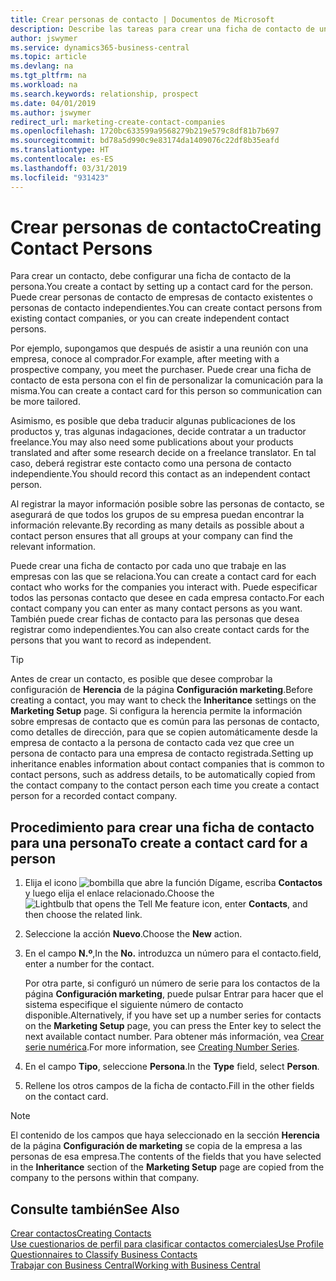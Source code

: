 ```yaml
---
title: Crear personas de contacto | Documentos de Microsoft
description: Describe las tareas para crear una ficha de contacto de una persona, por ejemplo, un cliente potencial o proveedor, lo que ayuda a definir la relación y adaptar la comunicación.
author: jswymer
ms.service: dynamics365-business-central
ms.topic: article
ms.devlang: na
ms.tgt_pltfrm: na
ms.workload: na
ms.search.keywords: relationship, prospect
ms.date: 04/01/2019
ms.author: jswymer
redirect_url: marketing-create-contact-companies
ms.openlocfilehash: 1720bc633599a9568279b219e579c8df81b7b697
ms.sourcegitcommit: bd78a5d990c9e83174da1409076c22df8b35eafd
ms.translationtype: HT
ms.contentlocale: es-ES
ms.lasthandoff: 03/31/2019
ms.locfileid: "931423"
---
```

# <a name="creating-contact-persons"></a><span data-ttu-id="1ef50-103">Crear personas de contacto</span><span class="sxs-lookup"><span data-stu-id="1ef50-103">Creating Contact Persons</span></span>
<span data-ttu-id="1ef50-104">Para crear un contacto, debe configurar una ficha de contacto de la persona.</span><span class="sxs-lookup"><span data-stu-id="1ef50-104">You create a contact by setting up a contact card for the person.</span></span> <span data-ttu-id="1ef50-105">Puede crear personas de contacto de empresas de contacto existentes o personas de contacto independientes.</span><span class="sxs-lookup"><span data-stu-id="1ef50-105">You can create contact persons from existing contact companies, or you can create independent contact persons.</span></span>

<span data-ttu-id="1ef50-106">Por ejemplo, supongamos que después de asistir a una reunión con una empresa, conoce al comprador.</span><span class="sxs-lookup"><span data-stu-id="1ef50-106">For example, after meeting with a prospective company, you meet the purchaser.</span></span> <span data-ttu-id="1ef50-107">Puede crear una ficha de contacto de esta persona con el fin de personalizar la comunicación para la misma.</span><span class="sxs-lookup"><span data-stu-id="1ef50-107">You can create a contact card for this person so communication can be more tailored.</span></span>

<span data-ttu-id="1ef50-108">Asimismo, es posible que deba traducir algunas publicaciones de los productos y, tras algunas indagaciones, decide contratar a un traductor freelance.</span><span class="sxs-lookup"><span data-stu-id="1ef50-108">You may also need some publications about your products translated and after some research decide on a freelance translator.</span></span> <span data-ttu-id="1ef50-109">En tal caso, deberá registrar este contacto como una persona de contacto independiente.</span><span class="sxs-lookup"><span data-stu-id="1ef50-109">You should record this contact as an independent contact person.</span></span>

<span data-ttu-id="1ef50-110">Al registrar la mayor información posible sobre las personas de contacto, se asegurará de que todos los grupos de su empresa puedan encontrar la información relevante.</span><span class="sxs-lookup"><span data-stu-id="1ef50-110">By recording as many details as possible about a contact person ensures that all groups at your company can find the relevant information.</span></span>

<span data-ttu-id="1ef50-111">Puede crear una ficha de contacto por cada uno que trabaje en las empresas con las que se relaciona.</span><span class="sxs-lookup"><span data-stu-id="1ef50-111">You can create a contact card for each contact who works for the companies you interact with.</span></span> <span data-ttu-id="1ef50-112">Puede especificar todos las personas contacto que desee en cada empresa contacto.</span><span class="sxs-lookup"><span data-stu-id="1ef50-112">For each contact company you can enter as many contact persons as you want.</span></span> <span data-ttu-id="1ef50-113">También puede crear fichas de contacto para las personas que desea registrar como independientes.</span><span class="sxs-lookup"><span data-stu-id="1ef50-113">You can also create contact cards for the persons that you want to record as independent.</span></span>

> [!TIP]  
>   <span data-ttu-id="1ef50-114">Antes de crear un contacto, es posible que desee comprobar la configuración de **Herencia** de la página **Configuración marketing**.</span><span class="sxs-lookup"><span data-stu-id="1ef50-114">Before creating a contact, you may want to check the **Inheritance** settings on the **Marketing Setup** page.</span></span> <span data-ttu-id="1ef50-115">Si configura la herencia permite la información sobre empresas de contacto que es común para las personas de contacto, como detalles de dirección, para que se copien automáticamente desde la empresa de contacto a la persona de contacto cada vez que cree un persona de contacto para una empresa de contacto registrada.</span><span class="sxs-lookup"><span data-stu-id="1ef50-115">Setting up inheritance enables information about contact companies that is common to contact persons, such as address details, to be automatically copied from the contact company to the contact person each time you create a contact person for a recorded contact company.</span></span>

## <a name="to-create-a-contact-card-for-a-person"></a><span data-ttu-id="1ef50-116">Procedimiento para crear una ficha de contacto para una persona</span><span class="sxs-lookup"><span data-stu-id="1ef50-116">To create a contact card for a person</span></span>
1. <span data-ttu-id="1ef50-117">Elija el icono ![bombilla que abre la función Dígame](media/ui-search/search_small.png "Dígame que desea hacer"), escriba **Contactos** y luego elija el enlace relacionado.</span><span class="sxs-lookup"><span data-stu-id="1ef50-117">Choose the ![Lightbulb that opens the Tell Me feature](media/ui-search/search_small.png "Tell me what you want to do") icon, enter **Contacts**, and then choose the related link.</span></span>
2. <span data-ttu-id="1ef50-118">Seleccione la acción **Nuevo**.</span><span class="sxs-lookup"><span data-stu-id="1ef50-118">Choose the **New** action.</span></span>
3. <span data-ttu-id="1ef50-119">En el campo **N.º**,</span><span class="sxs-lookup"><span data-stu-id="1ef50-119">In the **No.**</span></span> <span data-ttu-id="1ef50-120">introduzca un número para el contacto.</span><span class="sxs-lookup"><span data-stu-id="1ef50-120">field, enter a number for the contact.</span></span>

    <span data-ttu-id="1ef50-121">Por otra parte, si configuró un número de serie para los contactos de la página **Configuración marketing**, puede pulsar Entrar para hacer que el sistema especifique el siguiente número de contacto disponible.</span><span class="sxs-lookup"><span data-stu-id="1ef50-121">Alternatively, if you have set up a number series for contacts on the **Marketing Setup** page, you can press the Enter key to select the next available contact number.</span></span> <span data-ttu-id="1ef50-122">Para obtener más información, vea [Crear serie numérica](ui-create-number-series.md).</span><span class="sxs-lookup"><span data-stu-id="1ef50-122">For more information, see [Creating Number Series](ui-create-number-series.md).</span></span>
4. <span data-ttu-id="1ef50-123">En el campo **Tipo**, seleccione **Persona**.</span><span class="sxs-lookup"><span data-stu-id="1ef50-123">In the **Type** field, select **Person**.</span></span>
5. <span data-ttu-id="1ef50-124">Rellene los otros campos de la ficha de contacto.</span><span class="sxs-lookup"><span data-stu-id="1ef50-124">Fill in the other fields on the contact card.</span></span>

> [!NOTE]  
>   <span data-ttu-id="1ef50-125">El contenido de los campos que haya seleccionado en la sección **Herencia** de la página **Configuración de marketing** se copia de la empresa a las personas de esa empresa.</span><span class="sxs-lookup"><span data-stu-id="1ef50-125">The contents of the fields that you have selected in the **Inheritance** section of the **Marketing Setup** page are copied from the company to the persons within that company.</span></span>

## <a name="see-also"></a><span data-ttu-id="1ef50-126">Consulte también</span><span class="sxs-lookup"><span data-stu-id="1ef50-126">See Also</span></span>
[<span data-ttu-id="1ef50-127">Crear contactos</span><span class="sxs-lookup"><span data-stu-id="1ef50-127">Creating Contacts</span></span>](marketing-create-contact-companies.md)  
[<span data-ttu-id="1ef50-128">Use cuestionarios de perfil para clasificar contactos comerciales</span><span class="sxs-lookup"><span data-stu-id="1ef50-128">Use Profile Questionnaires to Classify Business Contacts</span></span>](marketing-create-contact-profile-questionnaire.md)  
[<span data-ttu-id="1ef50-129">Trabajar con Business Central</span><span class="sxs-lookup"><span data-stu-id="1ef50-129">Working with Business Central</span></span>](ui-work-product.md)
